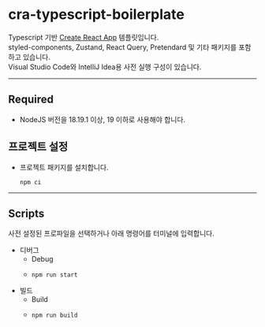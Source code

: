 # cra-typescript-boilerplate

Typescript 기반 [Create React App](https://github.com/facebook/create-react-app) 템플릿입니다.
<br>
styled-components, Zustand, React Query, Pretendard 및 기타 패키지를 포함하고 있습니다.
<br>
Visual Studio Code와 IntelliJ Idea용 사전 실행 구성이 있습니다.

---

## Required

- NodeJS 버전을 18.19.1 이상, 19 이하로 사용해야 합니다.

## 프로젝트 설정

- 프로젝트 패키지를 설치합니다.
  ```shell
  npm ci
  ```

---

## Scripts

사전 설정된 프로파일을 선택하거나 아래 명령어를 터미널에 입력합니다.

- 디버그
  - Debug
  - ```shell
    npm run start
    ```
- 빌드
  - Build
  - ```shell
    npm run build
    ```
